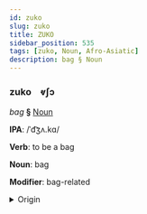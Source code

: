 ```yaml
---
id: zuko
slug: zuko
title: ZUKO
sidebar_position: 535
tags: [zuko, Noun, Afro-Asiatic]
description: bag § Noun
---
```


### zuko&emsp;<span kind="abugida">ⱴʃɔ</span>

*bag* **§** [Noun](../../tags/Noun)

**IPA**: /ˈd͡ʒʌ.kɑ/

**Verb**: to be a bag

**Noun**: bag

**Modifier**: bag-related

<details>
    <summary>Origin</summary>
    Hausa jàkā [d͡ʒə̀.káː]<br/>
    <em>Afro-Asiatic Language Family</em>
</details>
